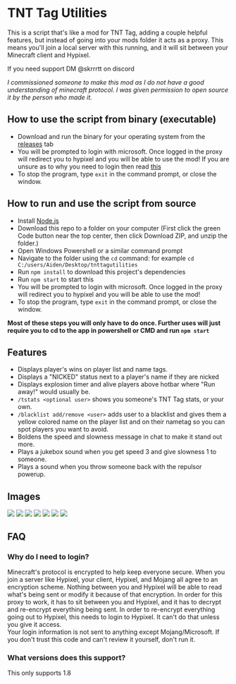 # TNT Tag Utilities
This is a script that's like a mod for TNT Tag, adding a couple helpful features, but instead of going into your mods folder it acts as a proxy. This means you'll join a local server with this running, and it will sit between your Minecraft client and Hypixel.

If you need support DM @skrrrtt on discord

*I commissioned someone to make this mod as I do not have a good understanding of minecraft protocol. I was given permission to open source it by the person who made it.*

## How to use the script from binary (executable)
- Download and run the binary for your operating system from the [releases](https://github.com/ignSKRRRTT/tnttagutilities/releases) tab
- You will be prompted to login with microsoft. Once logged in the proxy will redirect you to hypixel and you will be able to use the mod! If you are unsure as to why you need to login then read [this](https://github.com/ignSKRRRTT/tnttagutilities?tab=readme-ov-file#why-do-i-need-to-login)
- To stop the program, type `exit` in the command prompt, or close the window.

## How to run and use the script from source

- Install [Node.js](https://nodejs.org/en/download/)
- Download this repo to a folder on your computer (First click the green Code button near the top center, then click Download ZIP, and unzip the folder.)
- Open Windows Powershell or a similar command prompt
- Navigate to the folder using the `cd` command: for example `cd C:/users/Aiden/Desktop/tnttagutilities`
- Run `npm install` to download this project's dependencies
- Run `npm start` to start this
- You will be prompted to login with microsoft. Once logged in the proxy will redirect you to hypixel and you will be able to use the mod!
- To stop the program, type `exit` in the command prompt, or close the window.

**Most of these steps you will only have to do once. Further uses will just require you to cd to the app in powershell or CMD and run `npm start`**

## Features
- Displays player's wins on player list and name tags.
- Displays a "NICKED" status next to a player's name if they are nicked
- Displays explosion timer and alive players above hotbar where "Run away!" would usually be.
- `/tstats <optional user>` shows you someone's TNT Tag stats, or your own.
- `/blacklist add/remove <user>` adds user to a blacklist and gives them a yellow colored name on the player list and on their nametag so you can spot players you want to avoid.
- Boldens the speed and slowness message in chat to make it stand out more.
- Plays a jukebox sound when you get speed 3 and give slowness 1 to someone.
- Plays a sound when you throw someone back with the repulsor powerup.

## Images
<img src="https://r2.e-z.host/2082d908-7c65-4fc3-b02a-5f50f9141543/t1d707ze.png" />
<img src="https://r2.e-z.host/2082d908-7c65-4fc3-b02a-5f50f9141543/j4je8k2q.png" />
<img src="https://r2.e-z.host/2082d908-7c65-4fc3-b02a-5f50f9141543/a35jdbc2.png" />
<img src="https://r2.e-z.host/2082d908-7c65-4fc3-b02a-5f50f9141543/xa32l0n5.png" />
<img src="https://r2.e-z.host/2082d908-7c65-4fc3-b02a-5f50f9141543/mk2txt4a.png" />
<img src="https://r2.e-z.host/2082d908-7c65-4fc3-b02a-5f50f9141543/as628a90.png" />
<img src="https://r2.e-z.host/2082d908-7c65-4fc3-b02a-5f50f9141543/s2awhlr5.png" />

## FAQ

### Why do I need to login?
Minecraft's protocol is encrypted to help keep everyone secure. When you join a server like Hypixel, your client, Hypixel, and Mojang all agree to an encryption scheme. Nothing between you and Hypixel will be able to read what's being sent or modify it because of that encryption. In order for this proxy to work, it has to sit between you and Hypixel, and it has to decrypt and re-encrypt everything being sent. In order to re-encrypt everything going out to Hypixel, this needs to login to Hypixel. It can't do that unless you give it access.\
Your login information is not sent to anything except Mojang/Microsoft. If you don't trust this code and can't review it yourself, don't run it.

### What versions does this support?
This only supports 1.8
